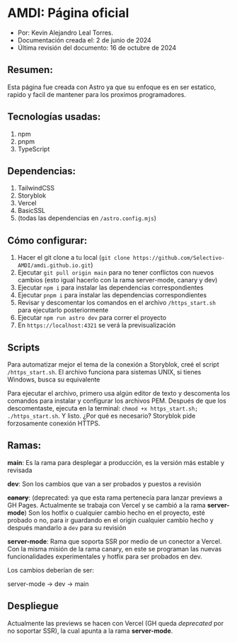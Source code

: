 # AMDI: Página oficial

- Por: Kevin Alejandro Leal Torres.
- Documentación creada el: 2 de junio de 2024
- Última revisión del documento: 16 de octubre de 2024


## Resumen:

Esta página fue creada con Astro ya que su enfoque es en ser estatico, rapido y facil de mantener para los proximos programadores.

## Tecnologías usadas:

1. npm
2. pnpm
3. TypeScript

## Dependencias:

1. TailwindCSS
2. Storyblok
3. Vercel
4. BasicSSL
5. (todas las dependencias en ```/astro.config.mjs```)

## Cómo configurar:

1. Hacer el git clone a tu local (```git clone https://github.com/Selectivo-AMDI/amdi.github.io.git```)
2. Ejecutar ```git pull origin main``` para no tener conflictos con nuevos cambios (esto igual hacerlo con la rama server-mode, canary y dev)
3. Ejecutar ```npm i``` para instalar las dependencias correspondientes
4. Ejecutar ```pnpm i``` para instalar las dependencias correspondientes
5. Revisar y descomentar los comandos en el archivo ```/https_start.sh``` para ejecutarlo posteriormente
6. Ejecutar ```npm run astro dev``` para correr el proyecto
7. En ```https://localhost:4321``` se verá la previsualización

## Scripts

Para automatizar mejor el tema de la conexión a Storyblok, creé el script ```/https_start.sh```. El archivo
funciona para sistemas UNIX, si tienes Windows, busca su equivalente

Para ejecutar el archivo, primero usa algún editor de texto y descomenta los comandos para instalar y configurar
los archivos PEM. Después de que los descomentaste, ejecuta en la terminal: ```chmod +x https_start.sh; ./https_start.sh```. Y listo. ¿Por qué es necesario? Storyblok pide forzosamente conexión HTTPS.

## Ramas:

**main**: Es la rama para desplegar a producción, es la versión más estable y revisada

**dev**: Son los cambios que van a ser probados y puestos a revisión

~~**canary**~~: (deprecated: ya que esta rama pertenecía para lanzar previews a GH Pages. Actualmente se trabaja con Vercel y se cambió a la rama **server-mode**) Son los hotfix o cualquier cambio hecho en el proyecto, esté probado o no, para ir guardando en el origin cualquier cambio hecho y después mandarlo a ```dev``` para su revisión

**server-mode**: Rama que soporta SSR por medio de un conector a Vercel. Con la misma misión de la rama canary, en este se programan las nuevas funcionalidades experimentales y hotfix para ser probados en dev.

Los cambios deberían de ser: 

server-mode -> dev -> main

## Despliegue
Actualmente las previews se hacen con Vercel (GH queda _deprecated_ por no soportar SSR), la cual apunta a la rama **server-mode**.

